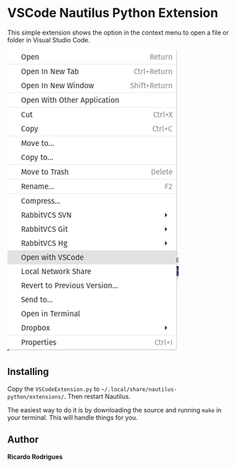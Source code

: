 # VSCode Nautilus Python Extension

This simple extension shows the option in the context menu to open a file or folder in Visual Studio Code.

![Open With VSCode Example](https://raw.githubusercontent.com/RicardoEPRodrigues/VSCodeNautilusContextMenus/master/VSCodeNautilusContextMenus.png)

## Installing

Copy the `VSCodeExtension.py` to `~/.local/share/nautilus-python/extensions/`. Then restart Nautilus.

The easiest way to do it is by downloading the source and running `make` in your terminal. This will handle things for you.

## Author

**Ricardo Rodrigues**